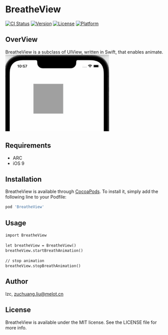 # BreatheView

[![CI Status](https://img.shields.io/travis/lzc/BreatheView.svg?style=flat)](https://travis-ci.org/lzc/BreatheView)
[![Version](https://img.shields.io/cocoapods/v/BreatheView.svg?style=flat)](https://cocoapods.org/pods/BreatheView)
[![License](https://img.shields.io/cocoapods/l/BreatheView.svg?style=flat)](https://cocoapods.org/pods/BreatheView)
[![Platform](https://img.shields.io/cocoapods/p/BreatheView.svg?style=flat)](https://cocoapods.org/pods/BreatheView)

## OverView
BreatheView is a subclass of UIView, written in Swift, that enables animate.
![image](https://github.com/once-liu/BreatheViewDemo/blob/main/Example/BreatheView/BreatheAnimation.gif)


## Requirements
- ARC
- iOS 9

## Installation

BreatheView is available through [CocoaPods](https://cocoapods.org). To install
it, simply add the following line to your Podfile:

```ruby
pod 'BreatheView'
```

## Usage
```
import BreatheView

let breatheView = BreatheView()
breatheView.startBreathAnimation()

// stop animation
breatheView.stopBreathAnimation()
```

## Author

lzc, zuchuang.liu@melot.cn

## License

BreatheView is available under the MIT license. See the LICENSE file for more info.
